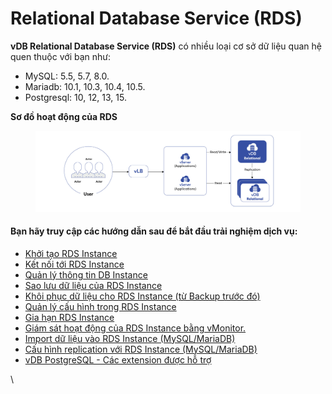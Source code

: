 # Relational Database Service (RDS)

**vDB Relational Database Service (RDS)** có nhiều loại cơ sở dữ liệu quan hệ quen thuộc với bạn như:

* MySQL: 5.5, 5.7, 8.0.
* Mariadb: 10.1, 10.3, 10.4, 10.5.
* Postgresql: 10, 12, 13, 15.

**Sơ đồ hoạt động của RDS**

<figure><img src="../../.gitbook/assets/image (7) (1) (1).png" alt=""><figcaption></figcaption></figure>

#### Bạn hãy truy cập các hướng dẫn sau để bắt đầu trải nghiệm dịch vụ: <a href="#relationaldatabaseservice-rds-banhaytruycapcachuongdansaudebatdautrainghiemdichvu" id="relationaldatabaseservice-rds-banhaytruycapcachuongdansaudebatdautrainghiemdichvu"></a>

* [Khởi tạo RDS Instance](khoi-tao-rds-instance.md)
* [Kết nối tới RDS Instance](ket-noi-toi-rds-instance/)
* [Quản lý thông tin DB Instance](quan-ly-thong-tin-rds-instance.md)
* [Sao lưu dữ liệu của RDS Instance](sao-luu-du-lieu-cua-rds-instance.md)
* [Khôi phục dữ liệu cho RDS Instance (từ Backup trước đó)](khoi-phuc-du-lieu-cho-rds-instance.md)
* [Quản lý cấu hình trong RDS Instance](quan-ly-cau-hinh-trong-rds-instance.md)
* [Gia hạn RDS Instance](gia-han-rds-instance.md)
* [Giám sát hoạt động của RDS Instance bằng vMonitor.](giam-sat-hoat-dong-vdb-bang-vmonitor-platform.md)
* [Import dữ liệu vào RDS Instance (MySQL/MariaDB)](import-du-lieu-vao-rds-instance-mysql-mariadb-bang-mysqldump.md)
* [Cấu hình replication với RDS Instance (MySQL/MariaDB)](cau-hinh-replication-voi-rds-mysql-mariadb.md)
* [vDB PostgreSQL - Các extension được hỗ trợ](vdb-postgresql-cac-extension-duoc-ho-tro.md)

\
